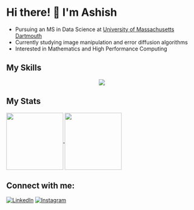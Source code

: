 # Hi there! 👋 I'm Ashish

- Pursuing an MS in Data Science at [University of Massachusetts Dartmouth](https://www.umassd.edu/programs/data-science-ms/)
- Currently studying image manipulation and error diffusion algorithms
- Interested in Mathematics and High Performance Computing

## My Skills

<p align="center">
  <a href="https://github.com/ashishmathew0297">
    <img src="https://skillicons.dev/icons?i=python,cpp,bash,js,typescript,html,css,angular,vscode,django,neovim,raspberrypi&perline=6" />
  </a>
</p>

## My Stats

<a href="https://github.com/ashishmathew0297">
  <img height=150 align="center" src="https://github-readme-stats.vercel.app/api?username=ashishmathew0297&hide_rank=true&hide=prs,issues,contribs&show_icons=true&theme=synthwave" />
</a>
<a href="https://github.com/ashishmathew0297">
  <img height=150 align="center" src="https://github-readme-stats.vercel.app/api/top-langs/?username=ashishmathew0297&layout=donut&theme=synthwave" />
</a>

## Connect with me:

[![LinkedIn](https://skillicons.dev/icons?i=linkedin)](https://www.linkedin.com/in/ashish-t-mathew/)
[![Instagram](https://skillicons.dev/icons?i=instagram)](https://www.instagram.com/amathew0297/)

<!--
**ashishmathew0297/ashishmathew0297** is a ✨ _special_ ✨ repository because its `README.md` (this file) appears on your GitHub profile.

Here are some ideas to get you started:

- 🔭 I’m currently working on ...
- 🌱 I’m currently learning ...
- 👯 I’m looking to collaborate on ...
- 🤔 I’m looking for help with ...
- 💬 Ask me about ...
- 📫 How to reach me: ...
- 😄 Pronouns: ...
- ⚡ Fun fact: ...
-->
